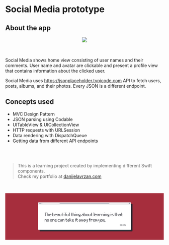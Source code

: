 #  Social Media prototype

## About the app

<p align="center">
  <img src="Documentation/preview.gif">
</p>

</br>

Social Media shows home view consisting of user names and their comments. User name and avatar are clickable and present a profile view that contains information about the clicked user.

Social Media uses https://jsonplaceholder.typicode.com API to fetch users, posts, albums, and their photos.
Every JSON is a different endpoint.

## Concepts used

* MVC Design Pattern
* JSON parsing using Codable
* UITableView & UICollectionView
* HTTP requests with URLSession
* Data rendering with DispatchQueue
* Getting data from different API endpoints

</br>
</br>

>This is a learning project created by implementing different Swift components.</br>
>Check my portfolio at [danijelavrzan.com](https://danijelavrzan.com)

</br>

![End Banner](Documentation/EndBanner.png)
